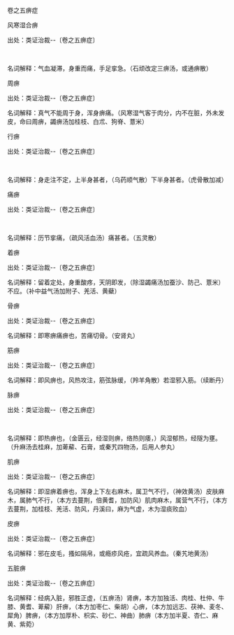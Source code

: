 卷之五痹症

风寒湿合痹

出处：类证治裁--〔卷之五痹症〕

 

名词解释：气血凝滞，身重而痛，手足挛急。（石顽改定三痹汤，或通痹散） 

周痹

出处：类证治裁--〔卷之五痹症〕 

名词解释：真气不能周于身，浑身痹痛。（风寒湿气客于肉分，内不在脏，外未发皮，命曰周痹，蠲痹汤加桂枝、白朮、狗脊、薏米）

行痹

出处：类证治裁--〔卷之五痹症〕

 

名词解释：身走注不定，上半身甚者，（乌药顺气散）下半身甚者。（虎骨散加减）

痛痹

出处：类证治裁--〔卷之五痹症〕

 

名词解释：历节挛痛，（疏风活血汤）痛甚者。（五灵散）

着痹

出处：类证治裁--〔卷之五痹症〕 

名词解释：留着定处，身重酸疼，天阴即发，（除湿蠲痛汤加蚕沙、防己、薏米）不应。（补中益气汤加附子、羌活、黄蘗）

骨痹

出处：类证治裁--〔卷之五痹症〕 

名词解释：即寒痹痛痹也，苦痛切骨。（安肾丸）

筋痹

出处：类证治裁--〔卷之五痹症〕 

名词解释：即风痹也，风热攻注，筋弦脉缓，（羚羊角散）若湿邪入筋。（续断丹）

脉痹

出处：类证治裁--〔卷之五痹症〕

 

名词解释：即热痹也，（金匮云，经湿则痹，络热则痿，）风湿郁热，经隧为壅。（升麻汤去桂麻，加萆薢、石膏，或秦艽四物汤，后用人参丸）

肌痹

出处：类证治裁--〔卷之五痹症〕 

名词解释：即湿痹着痹也，浑身上下左右麻木，属卫气不行，（神效黄汤）皮肤麻木，属肺气不行，（本方去蔓荆，倍黄耆，加防风）肌肉麻木，属营气不行，（本方去蔓荆，加桂枝、羌活、防风，丹溪曰，麻为气虚，木为湿痰败血） 

皮痹

出处：类证治裁--〔卷之五痹症〕 

名词解释：邪在皮毛，搔如隔帛，或瘾疹风疮，宜疏风养血。（秦艽地黄汤）

五脏痹

出处：类证治裁--〔卷之五痹症〕 

名词解释：经病入脏，邪胜正虚，（五痹汤）肾痹，本方加独活、肉桂、杜仲、牛膝、黄耆、萆薢）肝痹，（本方加枣仁、柴胡）心痹，（本方加远志、茯神、麦冬、犀角）脾痹，（本方加厚朴、枳实、砂仁、神曲）肺痹（本方加半夏、杏仁、麻黄、紫菀）

